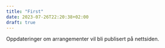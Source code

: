 ```yaml
---
title: "First"
date: 2023-07-26T22:20:38+02:00
draft: true
---
```


Oppdateringer om arrangementer vil bli publisert på nettsiden.

